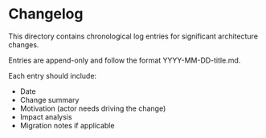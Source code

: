 # Changelog

This directory contains chronological log entries for significant architecture changes.

Entries are append-only and follow the format YYYY-MM-DD-title.md.

Each entry should include:
- Date
- Change summary
- Motivation (actor needs driving the change)
- Impact analysis
- Migration notes if applicable